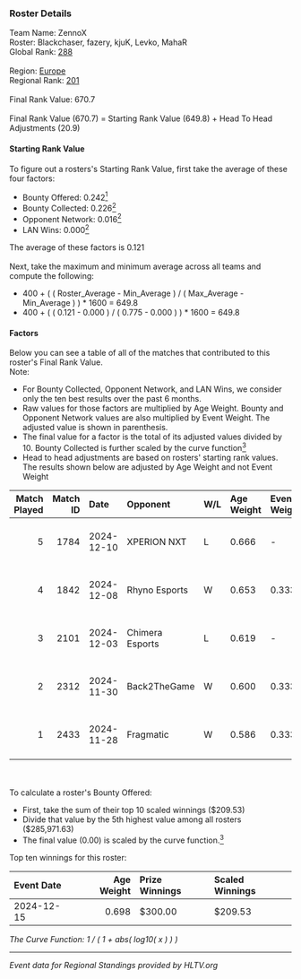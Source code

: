 ### Roster Details<br />
Team Name: ZennoX<br />
Roster: Blackchaser, fazery, kjuK, Levko, MahaR<br />
Global Rank: [288](../../standings_global_2025_02_28.md)<br />
<br />
Region: [Europe]( ../../standings_europe_2025_02_28.md)<br />
Regional Rank: [201]( ../../standings_europe_2025_02_28.md)<br />
<br />
Final Rank Value:  670.7<br />
<br />
Final Rank Value (670.7) = Starting Rank Value (649.8) + Head To Head Adjustments (20.9)<br />

#### Starting Rank Value<br />
To figure out a rosters's Starting Rank Value, first take the average of these four factors:<br />
- Bounty Offered: 0.242[<sup>1</sup>](#table2)
- Bounty Collected: 0.226[<sup>2</sup>](#table1)
- Opponent Network: 0.016[<sup>2</sup>](#table1)
- LAN Wins: 0.000[<sup>2</sup>](#table1)

The average of these factors is 0.121<br />
<br />
Next, take the maximum and minimum average across all teams and compute the following:<br />
- 400 + ( ( Roster_Average - Min_Average ) / ( Max_Average - Min_Average ) ) * 1600 = 649.8
- 400 + ( ( 0.121 - 0.000 ) / ( 0.775 - 0.000 ) ) * 1600 = 649.8


#### Factors<br />
Below you can see a table of all of the matches that contributed to this roster's Final Rank Value.<br />
Note:<br />

- For Bounty Collected, Opponent Network, and LAN Wins, we consider only the ten best results over the past 6 months.
- Raw values for those factors are multiplied by Age Weight. Bounty and Opponent Network values are also multiplied by Event Weight. The adjusted value is shown in parenthesis.
- The final value for a factor is the total of its adjusted values divided by 10. Bounty Collected is further scaled by the curve function[<sup>3</sup>](#curveFunction)
- Head to head adjustments are based on rosters' starting rank values. The results shown below are adjusted by Age Weight and not Event Weight
<span id="table1"></span><br />


| Match Played | Match ID | Date       | Opponent        | W/L | Age Weight | Event Weight | Bounty Collected | Opponent Network | LAN Wins  | H2H Adj. | Roster                                  |
| -: | -: | :- | :- | :- | :- | :- | :- | :- | :- | -: | :- |
|            5 |     1784 | 2024-12-10 | XPERION NXT     | L   | 0.666      | -            | -                | -                | -         |   -10.44 | Blackchaser, fazery, kjuK, Levko, MahaR |
|            4 |     1842 | 2024-12-08 | Rhyno Esports   | W   | 0.653      | 0.333        | 0.016 (0.003)    | 0.431 (0.094)    | 0 (0.000) |    15.90 | Blackchaser, fazery, kjuK, Levko, MahaR |
|            3 |     2101 | 2024-12-03 | Chimera Esports | L   | 0.619      | -            | -                | -                | -         |    -3.88 | Blackchaser, fazery, kjuK, Levko, MahaR |
|            2 |     2312 | 2024-11-30 | Back2TheGame    | W   | 0.600      | 0.333        | 0.002 (0.000)    | 0.245 (0.049)    | 0 (0.000) |    11.98 | Blackchaser, fazery, kjuK, Levko, MahaR |
|            1 |     2433 | 2024-11-28 | Fragmatic       | W   | 0.586      | 0.333        | 0.000 (0.000)    | 0.075 (0.015)    | 0 (0.000) |     7.30 | Blackchaser, fazery, kjuK, Levko, MahaR |

<br />
<span id="table2"></span><br />
To calculate a roster's Bounty Offered:<br />

- First, take the sum of their top 10 scaled winnings ($209.53)
- Divide that value by the 5th highest value among all rosters ($285,971.63)
- The final value (0.00) is scaled by the curve function.[<sup>3</sup>](#curveFunction)

Top ten winnings for this roster:<br />

| Event Date | Age Weight | Prize Winnings | Scaled Winnings |
| :- | -: | :- | :- |
| 2024-12-15 |      0.698 | $300.00        | $209.53         |


<span id="curveFunction"></span>_The Curve Function: 1 / ( 1 + abs( log10( x ) ) )_<br />

---
_Event data for Regional Standings provided by HLTV.org_<br />
